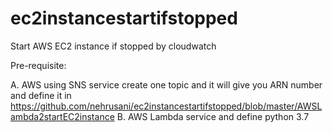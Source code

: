 # ec2instancestartifstopped
Start AWS EC2 instance if stopped by cloudwatch

Pre-requisite:  

A. AWS using SNS service create one topic and it will give you ARN number and define it in       https://github.com/nehrusani/ec2instancestartifstopped/blob/master/AWSLambda2startEC2instance
B. AWS Lambda service and define python 3.7


